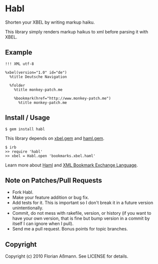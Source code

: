 # Habl

Shorten your XBEL by writing markup haiku.

This library simply renders markup haikus to xml before parsing it with XBEL.

## Example

    !!! XML utf-8

    %xbel(version="1.0" id="de")
      %title Deutsche Navigation

      %folder
        %title monkey-patch.me

        %bookmark(href="http://www.monkey-patch.me")
          %title monkey-patch.me
    

## Install / Usage

    $ gem install habl

This library depends on [xbel.gem](http://rubygems.org/gems/xbel) and
[haml.gem](http://rubygems.org/gems/haml).

    $ irb
    >> require 'habl'
    >> xbel = Habl.open 'bookmarks.xbel.haml'

Learn more about [Haml](http://haml-lang.com/) and
[XML Bookmark Exchange Language](http://pyxml.sourceforge.net/topics/xbel/).

## Note on Patches/Pull Requests
 
* Fork Habl.
* Make your feature addition or bug fix.
* Add tests for it. This is important so I don't break it in a future version
  unintentionally.
* Commit, do not mess with rakefile, version, or history (if you want to have
  your own version, that is fine but bump version in a commit by itself I can
  ignore when I pull).
* Send me a pull request. Bonus points for topic branches.

## Copyright

Copyright (c) 2010 Florian Aßmann. See LICENSE for details.
